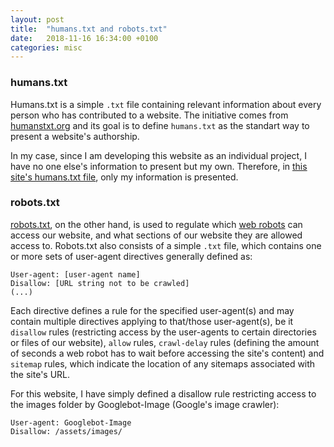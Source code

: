 ```yaml
---
layout: post
title:  "humans.txt and robots.txt"
date:   2018-11-16 16:34:00 +0100
categories: misc
---
```


### humans.txt ###

Humans.txt is a simple `.txt` file containing relevant information about every person who has contributed to a website. The initiative comes from [humanstxt.org](http://humanstxt.org) and its goal is to define `humans.txt` as the standart way to present a website's authorship.

In my case, since I am developing this website as an individual project, I have no one else's information to present but my own. Therefore, in [this site's humans.txt file](/../../humans.txt), only my information is presented.

### robots.txt ###

[robots.txt](http://www.robotstxt.org), on the other hand, is used to regulate which [web robots](http://www.robotstxt.org/faq/what.html) can access our website, and what sections of our website they are allowed access to. Robots.txt also consists of a simple `.txt` file, which contains one or more sets of user-agent directives generally defined as:

```
User-agent: [user-agent name]
Disallow: [URL string not to be crawled]
(...)
```

Each directive defines a rule for the specified user-agent(s) and may contain multiple directives applying to that/those user-agent(s), be it `disallow` rules (restricting access by the user-agents to certain directories or files of our website), `allow` rules, `crawl-delay` rules (defining the amount of seconds a web robot has to wait before accessing the site's content) and `sitemap` rules, which indicate the location of any sitemaps associated with the site's URL.

For this website, I have simply defined a disallow rule restricting access to the images folder by Googlebot-Image (Google's image crawler):

```
User-agent: Googlebot-Image
Disallow: /assets/images/
```

